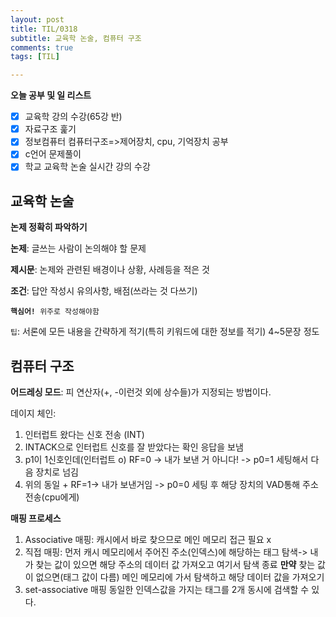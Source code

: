 ```yaml
---
layout: post
title: TIL/0318
subtitle: 교육학 논술, 컴퓨터 구조
comments: true
tags: [TIL]

---
```

**오늘 공부 및  일 리스트**

 - [x] 교육학 강의 수강(65강 반)
 - [x] 자료구조 훑기 
 - [x] 정보컴퓨터 컴퓨터구조=>제어장치, cpu, 기억장치 공부
 - [x] c언어 문제풀이
 - [x] 학교 교육학 논술 실시간 강의 수강 
 
## 교육학 논술
**논제 정확히 파악하기**

**논제**: 글쓰는 사람이 논의해야 할 문제

**제시문**: 논제와 관련된 배경이나 상황, 사례등을 적은 것

**조건**: 답안 작성시 유의사항, 배점(쓰라는 것 다쓰기)

<code>**핵심어!** 위주로 작성해야함</code>

<code>팁</code>: 서론에 모든 내용을 간략하게 적기(특히 키워드에 대한 정보를 적기) 4~5문장 정도

## 컴퓨터 구조
**어드레싱 모드**: 피 연산자(+, -이런것 외에 상수들)가 지정되는 방법이다. 

데이지 체인: 
1. 인터럽트 왔다는 신호 전송 (INT)
2. INTACK으로 인터럽트 신호를 잘 받았다는 확인 응답을 보냄
3. p1이 1신호인데(인터럽트 o) RF=0 -> 내가 보낸 거 아니다! -> p0=1 세팅해서 다음 장치로 넘김
4. 위의 동일 + RF=1-> 내가 보낸거임 -> p0=0 세팅 후 해당 장치의 VAD통해 주소 전송(cpu에게) 

**매핑 프로세스**
1. Associative 매핑: 캐시에서 바로 찾으므로 메인 메모리 접근 필요 x
2. 직접 매핑: 먼저 캐시 메모리에서 주어진 주소(인덱스)에 해당하는 태그 탐색-> 내가 찾는 값이 있으면 해당 주소의 데이터 값 가져오고 여기서 탐색 종료
**만약** 찾는 값이 없으면(태그 값이 다름) 메인 메모리에 가서 탐색하고 해당 데이터 값을 가져오기
3. set-associative 매핑
동일한 인덱스값을 가지는 태그를 2개 동시에 검색할 수 있다. 


